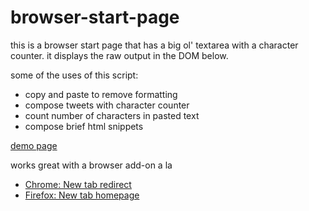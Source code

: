 browser-start-page
==================

this is a browser start page that has a big ol' textarea with a character counter. it displays the raw output in the DOM below. 

some of the uses of this script:
 - copy and paste to remove formatting
 - compose tweets with character counter
 - count number of characters in pasted text
 - compose brief html snippets

[demo page](http://www.people.vcu.edu/~erwhite/code/startpage.html)

works great with a browser add-on a la 
 - [Chrome: New tab redirect](https://chrome.google.com/webstore/detail/new-tab-redirect/icpgjfneehieebagbmdbhnlpiopdcmna)
 - [Firefox: New tab homepage](https://addons.mozilla.org/en-US/firefox/addon/new-tab-homepage/?src=search)
